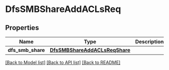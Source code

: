 # DfsSMBShareAddACLsReq

## Properties
Name | Type | Description | Notes
------------ | ------------- | ------------- | -------------
**dfs_smb_share** | [**DfsSMBShareAddACLsReqShare**](DfsSMBShareAddACLsReqShare.md) |  | 

[[Back to Model list]](../README.md#documentation-for-models) [[Back to API list]](../README.md#documentation-for-api-endpoints) [[Back to README]](../README.md)


